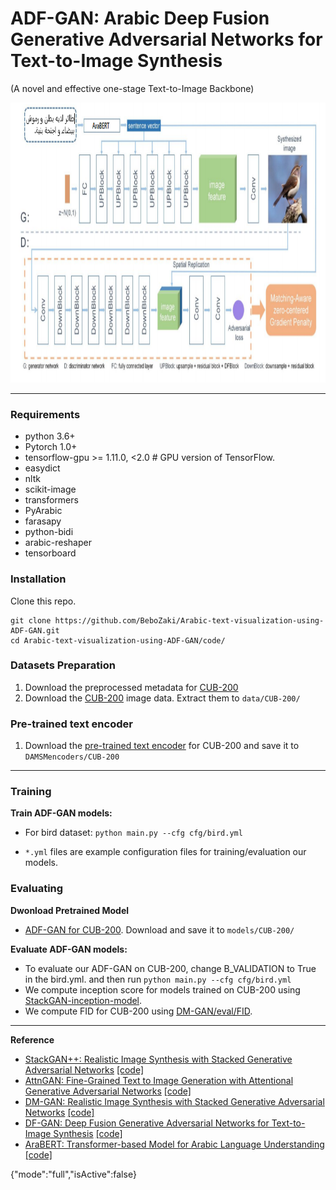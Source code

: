# ADF-GAN: Arabic Deep Fusion Generative Adversarial Networks for Text-to-Image Synthesis

(A novel and effective one-stage Text-to-Image Backbone)

<img src="model.PNG" width="900px" height="448px"/>

---
### Requirements
- python 3.6+
- Pytorch 1.0+
- tensorflow-gpu  >= 1.11.0, <2.0 # GPU version of TensorFlow.
- easydict
- nltk
- scikit-image
- transformers
- PyArabic
- farasapy
- python-bidi
- arabic-reshaper
- tensorboard


### Installation
Clone this repo.
```
git clone https://github.com/BeboZaki/Arabic-text-visualization-using-ADF-GAN.git
cd Arabic-text-visualization-using-ADF-GAN/code/
```

### Datasets Preparation
1. Download the preprocessed metadata for [CUB-200](https://drive.google.com/drive/folders/137IXPY0rpRAh9rCsQTKQesrZ4lvvn5mx?usp=sharing)
2. Download the [CUB-200](http://www.vision.caltech.edu/visipedia/CUB-200-2011.html) image data. Extract them to `data/CUB-200/`

### Pre-trained text encoder
1. Download the [pre-trained text encoder](https://drive.google.com/file/d/17M9Xn5Nhk7DfMHY1_movO4MAw60UsvU1/view?usp=sharing) for CUB-200 and save it to `DAMSMencoders/CUB-200`

---
### Training
**Train ADF-GAN models:**
  - For bird dataset: `python main.py --cfg cfg/bird.yml`

- `*.yml` files are example configuration files for training/evaluation our models.

### Evaluating

**Dwonload Pretrained Model**
- [ADF-GAN for CUB-200](https://drive.google.com/file/d/14qv3kM-g0Hd1ZcfGlNyEnKAUUZhKr67u/view?usp=sharing). Download and save it to `models/CUB-200/`

**Evaluate ADF-GAN models:**

- To evaluate our ADF-GAN on CUB-200, change B_VALIDATION to True in the bird.yml. and then run `python main.py --cfg cfg/bird.yml`
- We compute inception score for models trained on CUB-200 using [StackGAN-inception-model](https://github.com/hanzhanggit/StackGAN-inception-model).
- We compute FID for CUB-200 using [DM-GAN/eval/FID](https://github.com/MinfengZhu/DM-GAN/tree/master/eval/FID). 

---
**Reference**
- [StackGAN++: Realistic Image Synthesis with Stacked Generative Adversarial Networks](https://arxiv.org/abs/1710.10916) [[code]](https://github.com/hanzhanggit/StackGAN-v2)
- [AttnGAN: Fine-Grained Text to Image Generation with Attentional Generative Adversarial Networks](https://openaccess.thecvf.com/content_cvpr_2018/papers/Xu_AttnGAN_Fine-Grained_Text_CVPR_2018_paper.pdf) [[code]](https://github.com/taoxugit/AttnGAN)
- [DM-GAN: Realistic Image Synthesis with Stacked Generative Adversarial Networks](https://arxiv.org/abs/1904.01310) [[code]](https://github.com/MinfengZhu/DM-GAN)
- [DF-GAN: Deep Fusion Generative Adversarial Networks for Text-to-Image Synthesis](https://arxiv.org/abs/2008.05865) [[code]](https://github.com/tobran/DF-GAN/tree/master/code)
- [AraBERT: Transformer-based Model for Arabic Language Understanding](https://arxiv.org/abs/2003.00104) [[code]](https://github.com/aub-mind/arabert)

{"mode":"full","isActive":false}
